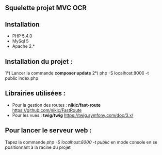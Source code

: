 ## Squelette projet MVC OCR




## Installation
- PHP 5.4.0
- MySql 5
- Apache 2.*



## Installation du projet :

1°) Lancer la commande **composer update**
2°) php -S localhost:8000 -t public index.php




## Librairies utilisées :

- Pour la gestion des routes : **nikic/fast-route** https://github.com/nikic/FastRoute
- Pour les vues : **twig/twig** https://twig.symfony.com/doc/3.x/

## Pour lancer le serveur web :
Tapez la commande *php -S localhost:8000 -t public* en mode console en se positionnant à la racine du projet











